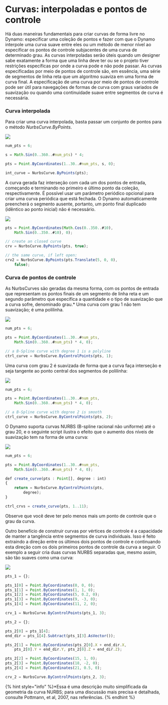 # Curvas: interpoladas e pontos de controle

Há duas maneiras fundamentais para criar curvas de forma livre no Dynamo: especificar uma coleção de pontos e fazer com que o Dynamo interpole uma curva suave entre eles ou um método de menor nível ao especificar os pontos de controle subjacentes de uma curva de determinado grau. As curvas interpoladas serão úteis quando um designer sabe exatamente a forma que uma linha deve ter ou se o projeto tiver restrições específicas por onde a curva pode e não pode passar. As curvas especificadas por meio de pontos de controle são, em essência, uma série de segmentos de linha reta que um algoritmo suaviza em uma forma de curva final. A especificação de uma curva por meio de pontos de controle pode ser útil para navegações de formas de curva com graus variados de suavização ou quando uma continuidade suave entre segmentos de curva é necessária.

### Curva interpolada

Para criar uma curva interpolada, basta passar um conjunto de pontos para o método _NurbsCurve.ByPoints_.

![](../images/8-2/4/Curves\_01.png)

```js
num_pts = 6;

s = Math.Sin(0..360..#num_pts) * 4;

pts = Point.ByCoordinates(1..30..#num_pts, s, 0);

int_curve = NurbsCurve.ByPoints(pts);
```

A curva gerada faz interseção com cada um dos pontos de entrada, começando e terminando no primeiro e último ponto da coleção, respectivamente. É possível usar um parâmetro periódico opcional para criar uma curva periódica que está fechada. O Dynamo automaticamente preencherá o segmento ausente, portanto, um ponto final duplicado (idêntico ao ponto inicial) não é necessário.

![](../images/8-2/4/Curves\_02.png)

```js
pts = Point.ByCoordinates(Math.Cos(0..350..#10),
    Math.Sin(0..350..#10), 0);

// create an closed curve
crv = NurbsCurve.ByPoints(pts, true);

// the same curve, if left open:
crv2 = NurbsCurve.ByPoints(pts.Translate(5, 0, 0),
    false);
```

### Curva de pontos de controle

As NurbsCurves são geradas da mesma forma, com os pontos de entrada que representam os pontos finais de um segmento de linha reta e um segundo parâmetro que especifica a quantidade e o tipo de suavização que a curva sofre, denominado grau.* Uma curva com grau 1 não tem suavização; é uma polilinha.

![](../images/8-2/4/Curves\_03.png)

```js
num_pts = 6;

pts = Point.ByCoordinates(1..30..#num_pts,
    Math.Sin(0..360..#num_pts) * 4, 0);

// a B-Spline curve with degree 1 is a polyline
ctrl_curve = NurbsCurve.ByControlPoints(pts, 1);
```

Uma curva com grau 2 é suavizada de forma que a curva faça interseção e seja tangente ao ponto central dos segmentos de polilinha:

![](../images/8-2/4/Curves\_04.png)

```js
num_pts = 6;

pts = Point.ByCoordinates(1..30..#num_pts,
    Math.Sin(0..360..#num_pts) * 4, 0);

// a B-Spline curve with degree 2 is smooth
ctrl_curve = NurbsCurve.ByControlPoints(pts, 2);
```

O Dynamo suporta curvas NURBS (B-spline racional não uniforme) até o grau 20, e o seguinte script ilustra o efeito que o aumento dos níveis de suavização tem na forma de uma curva:

![](../images/8-2/4/Curves\_05.png)

```js
num_pts = 6;

pts = Point.ByCoordinates(1..30..#num_pts,
    Math.Sin(0..360..#num_pts) * 4, 0);

def create_curve(pts : Point[], degree : int)
{
	return = NurbsCurve.ByControlPoints(pts,
        degree);
}

ctrl_crvs = create_curve(pts, 1..11);
```

Observe que você deve ter pelo menos mais um ponto de controle que o grau da curva.

Outro benefício de construir curvas por vértices de controle é a capacidade de manter a tangência entre segmentos de curva individuais. Isso é feito extraindo a direção entre os últimos dois pontos de controle e continuando esta direção com os dois primeiros pontos de controle da curva a seguir. O exemplo a seguir cria duas curvas NURBS separadas que, mesmo assim, são tão suaves como uma curva:

![](../images/8-2/4/Curves\_06.png)

```js
pts_1 = {};

pts_1[0] = Point.ByCoordinates(0, 0, 0);
pts_1[1] = Point.ByCoordinates(1, 1, 0);
pts_1[2] = Point.ByCoordinates(5, 0.2, 0);
pts_1[3] = Point.ByCoordinates(9, -3, 0);
pts_1[4] = Point.ByCoordinates(11, 2, 0);

crv_1 = NurbsCurve.ByControlPoints(pts_1, 3);

pts_2 = {};

pts_2[0] = pts_1[4];
end_dir = pts_1[4].Subtract(pts_1[3].AsVector());

pts_2[1] = Point.ByCoordinates(pts_2[0].X + end_dir.X,
    pts_2[0].Y + end_dir.Y, pts_2[0].Z + end_dir.Z);

pts_2[2] = Point.ByCoordinates(15, 1, 0);
pts_2[3] = Point.ByCoordinates(18, -2, 0);
pts_2[4] = Point.ByCoordinates(21, 0.5, 0);

crv_2 = NurbsCurve.ByControlPoints(pts_2, 3);
```

{% hint style="info" %}*Essa é uma descrição muito simplificada da geometria da curva NURBS; para uma discussão mais precisa e detalhada, consulte Pottmann, et al, 2007, nas referências. {% endhint %}
